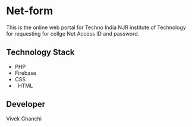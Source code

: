 # Net-form

This is the online web portal for Techno India NJR institute of Technology for requesting for collge Net Access ID and password.


## Technology Stack 

-   PHP 
-   Firebase
-   CSS
-   HTML


## Developer

Vivek Ghanchi



